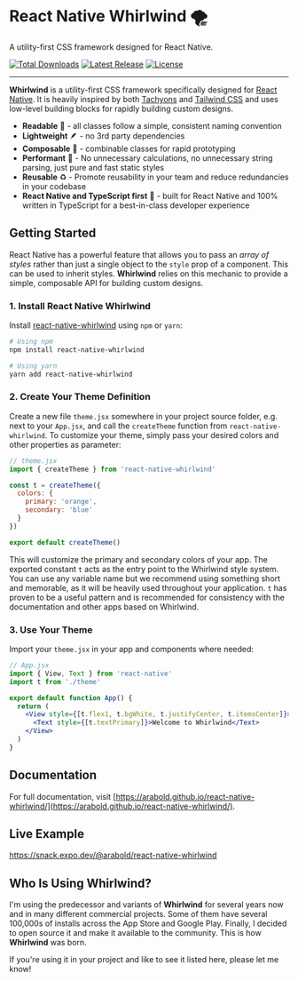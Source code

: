 # React Native Whirlwind 🌪️

A utility-first CSS framework designed for React Native.

<p>
    <!-- <a href="https://github.com/arabold/react-native-whirlwind/actions"><img src="https://img.shields.io/github/workflow/status/arabold/react-native-whirlwind/Node.js%20CI" alt="Build Status"></a> -->
    <a href="https://www.npmjs.com/package/react-native-whirlwind"><img src="https://img.shields.io/npm/dt/react-native-whirlwind.svg" alt="Total Downloads"></a>
    <a href="https://github.com/arabold/react-native-whirlwind/releases"><img src="https://img.shields.io/npm/v/react-native-whirlwind.svg" alt="Latest Release"></a>
    <a href="https://github.com/arabold/react-native-whirlwind/blob/master/LICENSE"><img src="https://img.shields.io/npm/l/react-native-whirlwind.svg" alt="License"></a>
</p>

---

**Whirlwind** is a utility-first CSS framework specifically designed for [React Native](https://reactnative.dev/). It is heavily inspired by both [Tachyons](https://tachyons.io/) and [Tailwind CSS](https://tailwindcss.com/) and uses low-level building blocks for rapidly building custom designs.

- **Readable** 👀 - all classes follow a simple, consistent naming convention
- **Lightweight** 🪶 - no 3rd party dependencies
- **Composable** 🧱 - combinable classes for rapid prototyping
- **Performant** 🚀 - No unnecessary calculations, no unnecessary string parsing, just pure and fast static styles
- **Reusable** ♻️ - Promote reusability in your team and reduce redundancies in your codebase
- **React Native and TypeScript first** 🥇 - built for React Native and 100% written in TypeScript for a best-in-class developer experience

## Getting Started

React Native has a powerful feature that allows you to pass an _array of styles_ rather than just a single object to the `style` prop of a component. This can be used to inherit styles. **Whirlwind** relies on this mechanic to provide a simple, composable API for building custom designs.

### 1. Install React Native Whirlwind

Install [react-native-whirlwind](https://www.npmjs.com/package/react-native-whirlwind) using `npm` or `yarn`:

```sh
# Using npm
npm install react-native-whirlwind

# Using yarn
yarn add react-native-whirlwind
```

### 2. Create Your Theme Definition

Create a new file `theme.jsx` somewhere in your project source folder, e.g. next to your `App.jsx`, and call the `createTheme` function from `react-native-whirlwind`. To customize your theme, simply pass your desired colors and other properties as parameter:

```jsx
// theme.jsx
import { createTheme } from 'react-native-whirlwind'

const t = createTheme({
  colors: {
    primary: 'orange',
    secondary: 'blue'
  }
})

export default createTheme()
```

This will customize the primary and secondary colors of your app. The exported constant `t` acts as the entry point to the Whirlwind style system. You can use any variable name but we recommend using something short and memorable, as it will be heavily used throughout your application. `t` has proven to be a useful pattern and is recommended for consistency with the documentation and other apps based on Whirlwind.

### 3. Use Your Theme

Import your `theme.jsx` in your app and components where needed:

```jsx
// App.jsx
import { View, Text } from 'react-native'
import t from './theme'

export default function App() {
  return (
    <View style={[t.flex1, t.bgWhite, t.justifyCenter, t.itemsCenter]}>
      <Text style={[t.textPrimary]}>Welcome to Whirlwind</Text>
    </View>
  )
}
```

## Documentation

For full documentation, visit [https://arabold.github.io/react-native-whirlwind/](https://arabold.github.io/react-native-whirlwind/).

## Live Example

https://snack.expo.dev/@arabold/react-native-whirlwind

## Who Is Using Whirlwind?

I'm using the predecessor and variants of **Whirlwind** for several years now and in many different commercial projects. Some of them have several 100,000s of installs across the App Store and Google Play. Finally, I decided to open source it and make it available to the community. This is how **Whirlwind** was born.

If you're using it in your project and like to see it listed here, please let me know!
